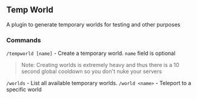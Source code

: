 ## Temp World
A plugin to generate temporary worlds for testing and other purposes

### Commands
`/tempworld [name]` - Create a temporary world. `name` field is optional
> Note: Creating worlds is extremely heavy and thus there is a 10 second global cooldown so you don't nuke your servers

`/worlds` - List all available temporary worlds.
`/world <name>` - Teleport to a specific world